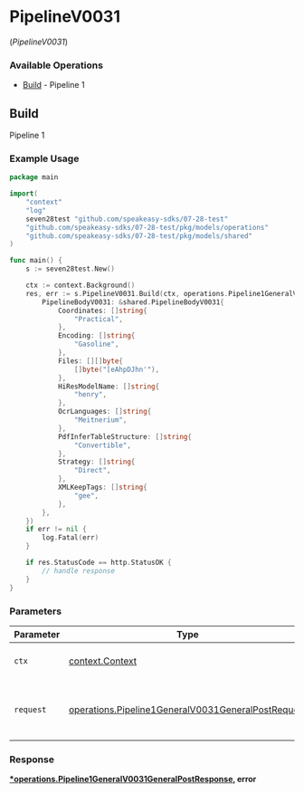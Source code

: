 # PipelineV0031
(*PipelineV0031*)

### Available Operations

* [Build](#build) - Pipeline 1

## Build

Pipeline 1

### Example Usage

```go
package main

import(
	"context"
	"log"
	seven28test "github.com/speakeasy-sdks/07-28-test"
	"github.com/speakeasy-sdks/07-28-test/pkg/models/operations"
	"github.com/speakeasy-sdks/07-28-test/pkg/models/shared"
)

func main() {
    s := seven28test.New()

    ctx := context.Background()
    res, err := s.PipelineV0031.Build(ctx, operations.Pipeline1GeneralV0031GeneralPostRequest{
        PipelineBodyV0031: &shared.PipelineBodyV0031{
            Coordinates: []string{
                "Practical",
            },
            Encoding: []string{
                "Gasoline",
            },
            Files: [][]byte{
                []byte("[eAhpDJhn'"),
            },
            HiResModelName: []string{
                "henry",
            },
            OcrLanguages: []string{
                "Meitnerium",
            },
            PdfInferTableStructure: []string{
                "Convertible",
            },
            Strategy: []string{
                "Direct",
            },
            XMLKeepTags: []string{
                "gee",
            },
        },
    })
    if err != nil {
        log.Fatal(err)
    }

    if res.StatusCode == http.StatusOK {
        // handle response
    }
}
```

### Parameters

| Parameter                                                                                                                | Type                                                                                                                     | Required                                                                                                                 | Description                                                                                                              |
| ------------------------------------------------------------------------------------------------------------------------ | ------------------------------------------------------------------------------------------------------------------------ | ------------------------------------------------------------------------------------------------------------------------ | ------------------------------------------------------------------------------------------------------------------------ |
| `ctx`                                                                                                                    | [context.Context](https://pkg.go.dev/context#Context)                                                                    | :heavy_check_mark:                                                                                                       | The context to use for the request.                                                                                      |
| `request`                                                                                                                | [operations.Pipeline1GeneralV0031GeneralPostRequest](../../models/operations/pipeline1generalv0031generalpostrequest.md) | :heavy_check_mark:                                                                                                       | The request object to use for the request.                                                                               |


### Response

**[*operations.Pipeline1GeneralV0031GeneralPostResponse](../../models/operations/pipeline1generalv0031generalpostresponse.md), error**

